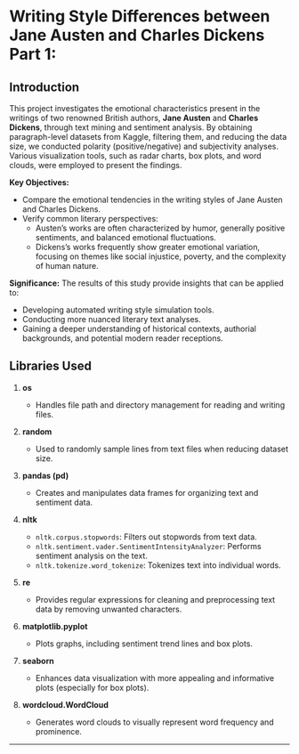 # Writing Style Differences between Jane Austen and Charles Dickens Part 1:  

## Introduction

This project investigates the emotional characteristics present in the writings of two renowned British authors, **Jane Austen** and **Charles Dickens**, through text mining and sentiment analysis. By obtaining paragraph-level datasets from Kaggle, filtering them, and reducing the data size, we conducted polarity (positive/negative) and subjectivity analyses. Various visualization tools, such as radar charts, box plots, and word clouds, were employed to present the findings.

**Key Objectives:**
- Compare the emotional tendencies in the writing styles of Jane Austen and Charles Dickens.
- Verify common literary perspectives:  
  - Austen’s works are often characterized by humor, generally positive sentiments, and balanced emotional fluctuations.
  - Dickens’s works frequently show greater emotional variation, focusing on themes like social injustice, poverty, and the complexity of human nature.

**Significance:**
The results of this study provide insights that can be applied to:
- Developing automated writing style simulation tools.
- Conducting more nuanced literary text analyses.
- Gaining a deeper understanding of historical contexts, authorial backgrounds, and potential modern reader receptions.

## Libraries Used

1. **os**  
   - Handles file path and directory management for reading and writing files.
   
2. **random**  
   - Used to randomly sample lines from text files when reducing dataset size.
   
3. **pandas (pd)**  
   - Creates and manipulates data frames for organizing text and sentiment data.
   
4. **nltk**  
   - `nltk.corpus.stopwords`: Filters out stopwords from text data.  
   - `nltk.sentiment.vader.SentimentIntensityAnalyzer`: Performs sentiment analysis on the text.  
   - `nltk.tokenize.word_tokenize`: Tokenizes text into individual words.
   
5. **re**  
   - Provides regular expressions for cleaning and preprocessing text data by removing unwanted characters.
   
6. **matplotlib.pyplot**  
   - Plots graphs, including sentiment trend lines and box plots.
   
7. **seaborn**  
   - Enhances data visualization with more appealing and informative plots (especially for box plots).
   
8. **wordcloud.WordCloud**  
   - Generates word clouds to visually represent word frequency and prominence.

---
